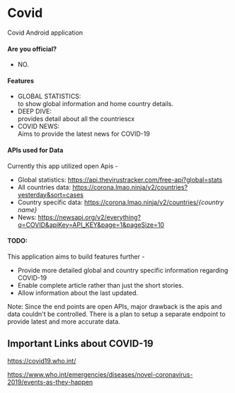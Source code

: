 # Covid
Covid Android application

#### Are you official?
- NO.

#### Features
* GLOBAL STATISTICS: </br>
      to show global information and home country details.
* DEEP DIVE: </br>
      provides detail about all the countriescx
* COVID NEWS: </br>
      Aims to provide the latest news for COVID-19

#### APIs used for Data
Currently this app utilized open Apis -

- Global statistics: https://api.thevirustracker.com/free-api?global=stats
- All countries data: https://corona.lmao.ninja/v2/countries?yesterday&sort=cases
- Country specific data: https://corona.lmao.ninja/v2/countries/<i>{country name}</i>
- News: https://newsapi.org/v2/everything?q=COVID&apiKey=API_KEY&page=1&pageSize=10

#### TODO:
This application aims to build features further -
* Provide more detailed global and country specific information regarding COVID-19
* Enable complete article rather than just the short stories.
* Allow information about the last updated.

Note: Since the end points are open APIs, major drawback is the apis and data couldn't be controlled. 
There is a plan to setup a separate endpoint to provide latest and more accurate data.

## Important Links about COVID-19

https://covid19.who.int/

https://www.who.int/emergencies/diseases/novel-coronavirus-2019/events-as-they-happen
